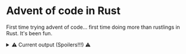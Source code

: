 # Advent of code in Rust

First time trying advent of code... first time doing more than rustlings in Rust. It's been fun.

<details>
<summary>⚠️ Current output (Spoilers!!!) ⚠️</summary>

- Day 01
  - Part 1 solution: 71300
  - Part 2 solution: 209691
- Day 02
  - Part 1 solution: 15523
  - Part 2 solution: 15702
- Day 03
  - Part 1 solution: 7826
  - Part 2 solution: 2577
- Day 04
  - Part 1 solution: 644
  - Part 2 solution: 926
- Day 05
  - Part 1 solution: VGBBJCRMN
  - Part 2 solution: LBBVJBRMH
- Day 06
  - Part 1 solution: 1198
  - Part 2 solution: 3120
- Day 07
  - Part 1 solution: 1581595
  - Part 2 solution: 1544176
- Day 08
  - Part 1 solution: 1794
  - Part 2 solution: 199272
- Day 09
  - Part 1 solution: 5960
  - Part 2 solution: 2327
- Day 10
  - Part 1 solution: 17180
  - Part 2 solution:
    ```
    ###..####.#..#.###..###..#....#..#.###..
    #..#.#....#..#.#..#.#..#.#....#..#.#..#.
    #..#.###..####.#..#.#..#.#....#..#.###..
    ###..#....#..#.###..###..#....#..#.#..##
    #.#..#....#..#.#....#.#..#....#..#.#..##
    #..#.####.#..#.#....#..#.####..##..###..
    ```
- Day 11
  - Part 1 solution: 62491
  - Part 2 solution: 17408399184

</details>
